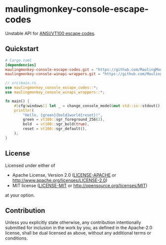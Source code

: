 # maulingmonkey-console-escape-codes

Unstable API for [ANSI/VT100 escape codes](https://docs.microsoft.com/en-us/windows/console/console-virtual-terminal-sequences).

<!--
[![GitHub](https://img.shields.io/github/stars/MaulingMonkey/maulingmonkey-console-escape-codes.svg?label=GitHub&style=social)](https://github.com/MaulingMonkey/maulingmonkey-console-escape-codes)
[![crates.io](https://img.shields.io/crates/v/maulingmonkey-console-escape-codes.svg)](https://crates.io/crates/maulingmonkey-console-escape-codes)
[![docs.rs](https://docs.rs/maulingmonkey-console-escape-codes/badge.svg)](https://docs.rs/maulingmonkey-console-escape-codes)
[![License](https://img.shields.io/crates/l/maulingmonkey-console-escape-codes.svg)](https://github.com/MaulingMonkey/maulingmonkey-console-escape-codes)
[![Build Status](https://github.com/MaulingMonkey/maulingmonkey-console-escape-codes/workflows/Rust/badge.svg)](https://github.com/MaulingMonkey/maulingmonkey-console-escape-codes/actions?query=workflow%3Arust)
-->
<!-- [![dependency status](https://deps.rs/repo/github/MaulingMonkey/maulingmonkey-console-escape-codes/status.svg)](https://deps.rs/repo/github/MaulingMonkey/maulingmonkey-console-escape-codes) -->



## Quickstart

```toml
# Cargo.toml
[dependencies]
maulingmonkey-console-escape-codes.git = "https://github.com/MaulingMonkey/console-escape-codes"
maulingmonkey-console-winapi-wrappers.git = "https://github.com/MaulingMonkey/console-winapi-wrappers"
```

```rust
// src\main.rs
use maulingmonkey_console_escape_codes::*;
use maulingmonkey_console_winapi_wrappers::*;

fn main() {
    #[cfg(windows)] let _ = change_console_mode(&mut std::io::stdout(), |m| m | ENABLE_VIRTUAL_TERMINAL_PROCESSING);
    println!(
        "Hello, {green}{bold}world{reset}!",
        green = vt100::sgr_foreground_256(2),
        bold  = vt100::sgr_bold(true),
        reset = vt100::sgr_default(),
    );
}
```



<h2 name="license">License</h2>

Licensed under either of

* Apache License, Version 2.0 ([LICENSE-APACHE](LICENSE-APACHE) or http://www.apache.org/licenses/LICENSE-2.0)
* MIT license ([LICENSE-MIT](LICENSE-MIT) or http://opensource.org/licenses/MIT)

at your option.



<h2 name="contribution">Contribution</h2>

Unless you explicitly state otherwise, any contribution intentionally submitted
for inclusion in the work by you, as defined in the Apache-2.0 license, shall be
dual licensed as above, without any additional terms or conditions.
